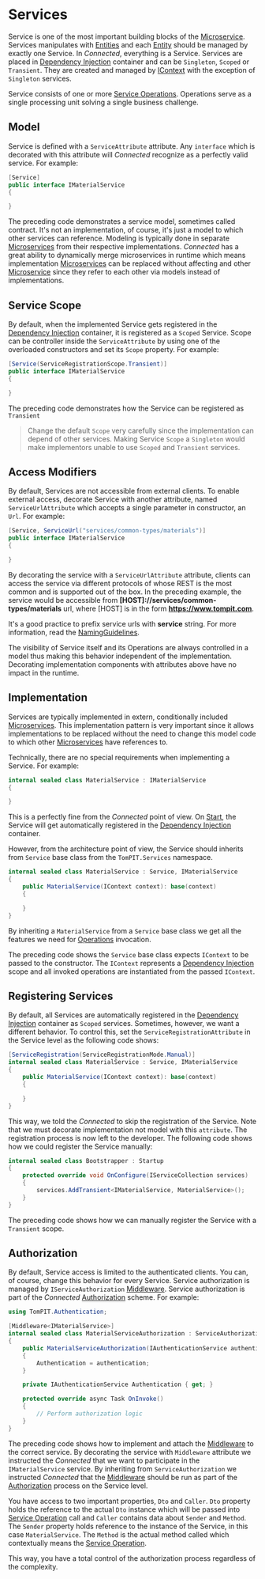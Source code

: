 # Services 
Service is one of the most important building blocks of the [Microservice](../../Microservices/README.md). Services manipulates with [Entities](../Entities/README.md) and each [Entity](../Entities/README.md) should be managed by exactly one Service.
In *Connected*, everything is a Service. Services are placed in [Dependency Injection](../../ServiceLayer/DependencyInjection/README.md) container and can be ```Singleton```, ```Scoped``` or ```Transient```. They are created and managed by [IContext](../../ServiceLayer/IContext.md) with the exception of ```Singleton``` services.

Service consists of one or more [Service Operations](Operations.md). Operations serve as a single processing unit solving a single business challenge.

## Model

Service is defined with a ```ServiceAttribute``` attribute. Any ```interface``` which is decorated with this attribute will *Connected* recognize as a perfectly valid service. For example:
```csharp
[Service]
public interface IMaterialService
{

}
```
The preceding code demonstrates a service model, sometimes called contract. It's not an implementation, of course, it's just a model to which other services can reference. Modeling is typically done in separate [Microservices](../../Microservices/README.md) from their respective implementations. *Connected* has a great ability to dynamically merge microservices in runtime which means implementation [Microservices](../../Microservices/README.md) can be replaced without affecting and other [Microservice](../../Microservices/README.md) since they refer to each other via models instead of implementations.

## Service Scope
By default, when the implemented Service gets registered in the [Dependency Injection](../DependencyInjection/README.md) container, it is registered as a ```Scoped``` Service. Scope can be controller inside the ```ServiceAttribute``` by using one of the overloaded constructors and set its ```Scope``` property. For example:
```csharp
[Service(ServiceRegistrationScope.Transient)]
public interface IMaterialService
{

}
```
The preceding code demonstrates how the Service can be registered as ```Transient```
> Change the default ```Scope``` very carefully since the implementation can depend of other services. Making Service ```Scope``` a ```Singleton``` would make implementors unable to use ```Scoped``` and ```Transient``` services.
## Access Modifiers

By default, Services are not accessible from external clients. To enable external access, decorate Service with another attribute, named ```ServiceUrlAttribute``` which accepts a single parameter in constructor, an ```Url```. For example:
```csharp
[Service, ServiceUrl("services/common-types/materials")]
public interface IMaterialService
{

}
```
By decorating the service with a ```ServiceUrlAttribute``` attribute, clients can access the service via different protocols of whose REST is the most common and is supported out of the box. In the preceding example, the service would be accessible from **[HOST]://services/common-types/materials** url, where [HOST] is in the form **https://www.tompit.com**.

It's a good practice to prefix service urls with **service** string. For more information, read the [NamingGuidelines](../../Guidelines/NamingGuidelines.md).

The visibility of Service itself and its Operations are always controlled in a model thus making this behavior independent of the implementation. Decorating implementation components with attributes above have no impact in the runtime.

## Implementation

Services are typically implemented in extern, conditionally included [Microservices](../../Microservices/README.md). This implementation pattern is very important since it allows implementations to be replaced without the need to change this model code to which other [Microservices](../../Microservices/README.md) have references to.

Technically, there are no special requirements when implementing a Service. For example:

```csharp
internal sealed class MaterialService : IMaterialService
{

}
```
This is a perfectly fine from the *Connected* point of view. On [Start](../../Environment/Startup.md), the Service will get automatically registered in the [Dependency Injection](../DependencyInjection/README.md) container.

However, from the architecture point of view, the Service should inherits from ```Service``` base class from the ```TomPIT.Services``` namespace.
```csharp
internal sealed class MaterialService : Service, IMaterialService
{
    public MaterialService(IContext context): base(context)
    {

    }
}
```
By inheriting a ```MaterialService``` from a ```Service``` base class we get all the features we need for [Operations](Operations.md) invocation.

The preceding code shows the ```Service``` base class expects ```IContext``` to be passed to the constructor. The ```IContext``` represents a [Dependency Injection](../DependencyInjection/README.md) scope and all invoked operations are instantiated from the passed ```IContext```.

## Registering Services
By default, all Services are automatically registered in the [Dependency Injection](../DependencyInjection/README.md) container as ```Scoped``` services. Sometimes, however, we want a different behavior. To control this, set the ```ServiceRegistrationAttribute``` in the Service level as the following code shows:
```csharp
[ServiceRegistration(ServiceRegistrationMode.Manual)]
internal sealed class MaterialService : Service, IMaterialService
{
    public MaterialService(IContext context): base(context)
    {

    }
}
```
This way, we told the *Connected* to skip the registration of the Service. Note that we must decorate implementation not model with this ```attribute```.
The registration process is now left to the developer. The following code shows how we could register the Service manually:
```csharp
internal sealed class Bootstrapper : Startup
{
    protected override void OnConfigure(IServiceCollection services)
    {
        services.AddTransient<IMaterialService, MaterialService>();
    }
}
```
The preceding code shows how we can manually register the Service with a ```Transient``` scope.

## Authorization

By default, Service access is limited to the authenticated clients. You can, of course, change this behavior for every Service. Service authorization is managed by ```IServiceAuthorization``` [Middleware](../Services/Middlewares.md). Service authorization is part of the *Connected* [Authorization](../../Security/Authorization.md) scheme.
For example:
```csharp
using TomPIT.Authentication;

[Middleware<IMaterialService>]
internal sealed class MaterialServiceAuthorization : ServiceAuthorization
{
    public MaterialServiceAuthorization(IAuthenticationService authentication)
    {
        Authentication = authentication;
    }

    private IAuthenticationService Authentication { get; }

    protected override async Task OnInvoke()
    {
        // Perform authorization logic
    }
}
```
The preceding code shows how to implement and attach the [Middleware](Middlewares.md) to the correct service. By decorating the service with ```Middleware``` attribute we instructed the *Connected* that we want to participate in the ```IMaterialService``` service. By inheriting from ```ServiceAuthorization``` we instructed *Connected* that the [Middleware](Middlewares.md) should be run as part of the [Authorization](../../Security/Authorization.md) process on the Service level.

You have access to two important properties, ```Dto``` and ```Caller```. ```Dto``` property holds the reference to the actual ```Dto``` instance which will be passed into [Service Operation](Operations.md) call and ```Caller``` contains data about ```Sender``` and ```Method```. The ```Sender``` property holds reference to the instance of the Service, in this case ```MaterialService```. The ```Method``` is the actual method called which contextually means the [Service Operation](Operations.md).

This way, you have a total control of the authorization process regardless of the complexity.